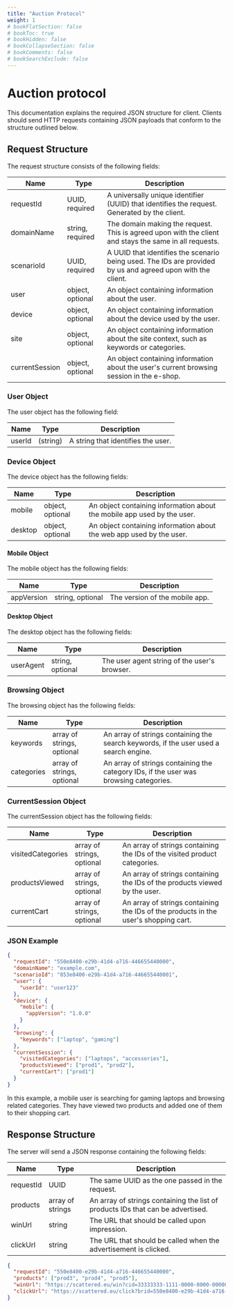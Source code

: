 ```yaml
---
title: "Auction Protocol"
weight: 1
# bookFlatSection: false
# bookToc: true
# bookHidden: false
# bookCollapseSection: false
# bookComments: false
# bookSearchExclude: false
---
```


# Auction protocol

This documentation explains the required JSON structure for client. Clients should send HTTP requests containing JSON payloads that conform to the structure outlined below.


## Request Structure

The request structure consists of the following fields:

| Name           | Type             | Description                                                                                                 |
| -------------- | ---------------- | ----------------------------------------------------------------------------------------------------------- |
| requestId      | UUID, required   | A universally unique identifier (UUID) that identifies the request. Generated by the client.                |
| domainName     | string, required | The domain making the request. This is agreed upon with the client and stays the same in all requests.      |
| scenarioId     | UUID, required   | A UUID that identifies the scenario being used. The IDs are provided by us and agreed upon with the client. |
| user           | object, optional | An object containing information about the user.                                                            |
| device         | object, optional | An object containing information about the device used by the user.                                         |
| site           | object, optional | An object containing information about the site context, such as keywords or categories.                    |
| currentSession | object, optional | An object containing information about the user's current browsing session in the e-shop.                   |

### User Object

The user object has the following field:

| Name   | Type     | Description                        |
| ------ | -------- | ---------------------------------- |
| userId | (string) | A string that identifies the user. |

### Device Object

The device object has the following fields:

| Name    | Type             | Description                                                             |
| ------- | ---------------- | ----------------------------------------------------------------------- |
| mobile  | object, optional | An object containing information about the mobile app used by the user. |
| desktop | object, optional | An object containing information about the web app used by the user.    |

#### Mobile Object

The mobile object has the following fields:

| Name       | Type             | Description                    |
| ---------- | ---------------- | ------------------------------ |
| appVersion | string, optional | The version of the mobile app. |


#### Desktop Object

The desktop object has the following fields:

| Name      | Type             | Description                                  |
| --------- | ---------------- | -------------------------------------------- |
| userAgent | string, optional | The user agent string of the user's browser. |

### Browsing Object

The browsing object has the following fields:

| Name       | Type                       | Description                                                                           |
| ---------- | -------------------------- | ------------------------------------------------------------------------------------- |
| keywords   | array of strings, optional | An array of strings containing the search keywords, if the user used a search engine. |
| categories | array of strings, optional | An array of strings containing the category IDs, if the user was browsing categories. |

### CurrentSession Object

The currentSession object has the following fields:

| Name              | Type                       | Description                                                                         |
| ----------------- | -------------------------- | ----------------------------------------------------------------------------------- |
| visitedCategories | array of strings, optional | An array of strings containing the IDs of the visited product categories.           |
| productsViewed    | array of strings, optional | An array of strings containing the IDs of the products viewed by the user.          |
| currentCart       | array of strings, optional | An array of strings containing the IDs of the products in the user's shopping cart. |


### JSON Example

```json
{
  "requestId": "550e8400-e29b-41d4-a716-446655440000",
  "domainName": "example.com",
  "scenarioId": "853e8400-e29b-41d4-a716-446655440001",
  "user": {
    "userId": "user123"
  },
  "device": {
    "mobile": {
      "appVersion": "1.0.0"
    }
  },
  "browsing": {
    "keywords": ["laptop", "gaming"]
  },
  "currentSession": {
    "visitedCategories": ["laptops", "accessories"],
    "productsViewed": ["prod1", "prod2"],
    "currentCart": ["prod1"]
  }
}
```

In this example, a mobile user is searching for gaming laptops and browsing related categories. They have viewed two products and added one of them to their shopping cart.


## Response Structure

The server will send a JSON response containing the following fields:

| Name      | Type             | Description                                                                     |
| --------- | ---------------- | ------------------------------------------------------------------------------- |
| requestId | UUID             | The same UUID as the one passed in the request.                                 |
| products  | array of strings | An array of strings containing the list of products IDs that can be advertised. |
| winUrl    | string           | The URL that should be called upon impression.                                  |
| clickUrl  | string           | The URL that should be called when the advertisement is clicked.                |

```json
{
  "requestId": "550e8400-e29b-41d4-a716-446655440000",
  "products": ["prod3", "prod4", "prod5"],
  "winUrl": "https://scattered.eu/win?cid=33333333-1111-0000-0000-000000000000&bidid=33333333-3333-3333-3333-333333333333&brid=321&impid=1234&prc=12.23&bid=434673",
  "clickUrl": "https://scattered.eu/click?brid=550e8400-e29b-41d4-a716-446655440000&lid=550e8400-e29b-41d4-a716-446655440000&prc=80"
}
```


